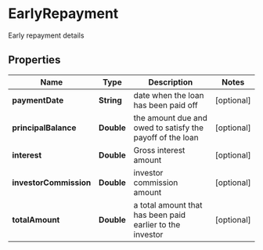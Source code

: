 

# EarlyRepayment

Early repayment details

## Properties

| Name | Type | Description | Notes |
|------------ | ------------- | ------------- | -------------|
|**paymentDate** | **String** | date when the loan has been paid off |  [optional] |
|**principalBalance** | **Double** | the amount due and owed to satisfy the payoff of the loan |  [optional] |
|**interest** | **Double** | Gross interest amount |  [optional] |
|**investorCommission** | **Double** | investor commission amount |  [optional] |
|**totalAmount** | **Double** | a total amount that has been paid earlier to the investor |  [optional] |




